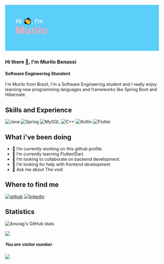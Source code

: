 ![Software Engineering Stundent ](https://github.com/BiggeRilo/BiggeRilo/blob/main/Banner.png)

### Hi there 👋, I'm Murilo Benassi 
#### Software Engineering Stundent 

I'm Murilo from Brazil, I'm a Software Engineering student and I really enjoy learning new programming languages and frameworks like Spring Boot and Hibernate.



## Skills and Experience
![Java](https://img.shields.io/badge/java-%23ED8B00.svg?style=for-the-badge&logo=java&logoColor=white)
![Spring](https://img.shields.io/badge/spring-%236DB33F.svg?style=for-the-badge&logo=spring&logoColor=white)
![MySQL](https://img.shields.io/badge/mysql-%2300f.svg?style=for-the-badge&logo=mysql&logoColor=white)
![C++](https://img.shields.io/badge/c++-%2300599C.svg?style=for-the-badge&logo=c%2B%2B&logoColor=white)
![Kotlin](https://img.shields.io/badge/Kotlin-0095D5?&style=for-the-badge&logo=kotlin&logoColor=white)
![Flutter](https://img.shields.io/badge/Flutter-02569B?style=for-the-badge&logo=flutter&logoColor=white)


## What i've been doing
* 🔭 I’m currently working on this github profile.
* 🌱 I’m currently learning Flutter/Dart.
* 👯 I’m looking to collaborate on backend development.
* 🤔 I’m looking for help with frontend development
* 💬 Ask me about The void

## Where to find me

[<img src='https://cdn.jsdelivr.net/npm/simple-icons@3.0.1/icons/github.svg' alt='github' height='40'>](https://github.com/BiggeRilo)  [<img src='https://cdn.jsdelivr.net/npm/simple-icons@3.0.1/icons/linkedin.svg' alt='linkedin' height='40'>](https://www.linkedin.com/in/murilo-benassi-ramalho-62224720a/)  

## Statistics 

![Anurag's GitHub stats](https://github-readme-stats.vercel.app/api?username=BiggeRilo&show_icons=true&theme=dracula)

<a href="https://github.com/anuraghazra/github-readme-stats">
  <img align="center" width = '495' src="https://github-readme-stats.vercel.app/api/top-langs/?username=BiggeRilo&layout=compact&theme=dracula"/>
</a>

##### You are visitor number
![](https://komarev.com/ghpvc/?username=BiggeRilo&color=ff69b4)
